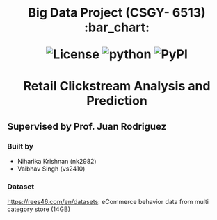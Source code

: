 <h1 align="center">
<p>Big Data Project (CSGY- 6513) :bar_chart:</p>
<p align="center">
<img alt="License" src="https://img.shields.io/badge/License-Apache_2.0-blue.svg">
<img alt="python" src="https://img.shields.io/badge/python-%3E%3D3.8-blue?logo=python">
<img alt="PyPI" src="https://img.shields.io/badge/release-v1.0-brightgreen?logo=apache&logoColor=brightgreen">
</p>
</h1>

<h1 align="center">
<p>Retail Clickstream Analysis and Prediction</p>
</h1>

## Supervised by Prof. Juan Rodriguez 

### Built by 
- Niharika Krishnan (nk2982)
- Vaibhav Singh (vs2410)

  
### Dataset
https://rees46.com/en/datasets: eCommerce behavior data from multi category store
(14GB)
